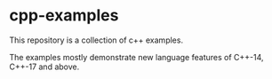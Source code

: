 # cpp-examples

This repository is a collection of c++ examples.

The examples mostly demonstrate new language features of C++-14, C++-17 and above.
